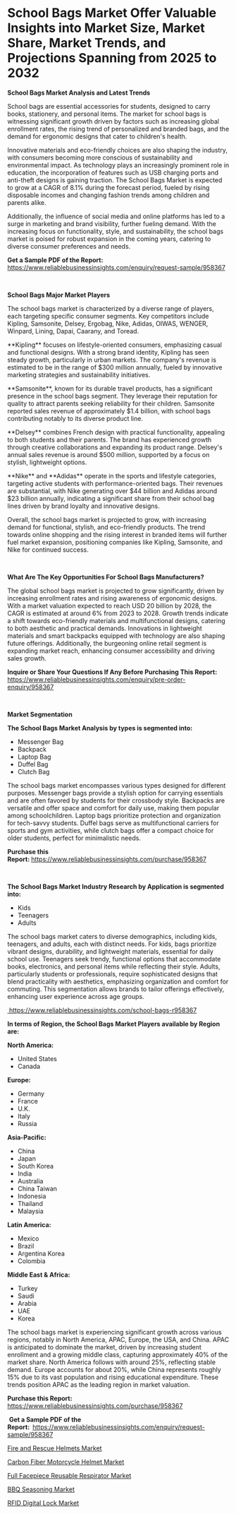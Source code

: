 <p><h1>School Bags Market Offer Valuable Insights into Market Size, Market Share, Market Trends, and Projections Spanning from 2025 to 2032</h1></p><p><strong>School Bags Market Analysis and Latest Trends</strong></p>
<p><p>School bags are essential accessories for students, designed to carry books, stationery, and personal items. The market for school bags is witnessing significant growth driven by factors such as increasing global enrollment rates, the rising trend of personalized and branded bags, and the demand for ergonomic designs that cater to children's health. </p><p>Innovative materials and eco-friendly choices are also shaping the industry, with consumers becoming more conscious of sustainability and environmental impact. As technology plays an increasingly prominent role in education, the incorporation of features such as USB charging ports and anti-theft designs is gaining traction. The School Bags Market is expected to grow at a CAGR of 8.1% during the forecast period, fueled by rising disposable incomes and changing fashion trends among children and parents alike. </p><p>Additionally, the influence of social media and online platforms has led to a surge in marketing and brand visibility, further fueling demand. With the increasing focus on functionality, style, and sustainability, the school bags market is poised for robust expansion in the coming years, catering to diverse consumer preferences and needs.</p></p>
<p><strong>Get a Sample PDF of the Report:&nbsp;</strong> <a href="https://www.reliablebusinessinsights.com/enquiry/request-sample/958367?utm_campaign=1117&utm_medium=2&utm_source=Github&utm_content=ia&utm_term=04042025&utm_id=school-bags">https://www.reliablebusinessinsights.com/enquiry/request-sample/958367</a></p>
<p>&nbsp;</p>
<p><strong>School Bags Major Market Players</strong></p>
<p><p>The school bags market is characterized by a diverse range of players, each targeting specific consumer segments. Key competitors include Kipling, Samsonite, Delsey, Ergobag, Nike, Adidas, OIWAS, WENGER, Winpard, Lining, Dapai, Caarany, and Toread.</p><p>**Kipling** focuses on lifestyle-oriented consumers, emphasizing casual and functional designs. With a strong brand identity, Kipling has seen steady growth, particularly in urban markets. The company's revenue is estimated to be in the range of $300 million annually, fueled by innovative marketing strategies and sustainability initiatives.</p><p>**Samsonite**, known for its durable travel products, has a significant presence in the school bags segment. They leverage their reputation for quality to attract parents seeking reliability for their children. Samsonite reported sales revenue of approximately $1.4 billion, with school bags contributing notably to its diverse product line. </p><p>**Delsey** combines French design with practical functionality, appealing to both students and their parents. The brand has experienced growth through creative collaborations and expanding its product range. Delsey's annual sales revenue is around $500 million, supported by a focus on stylish, lightweight options.</p><p>**Nike** and **Adidas** operate in the sports and lifestyle categories, targeting active students with performance-oriented bags. Their revenues are substantial, with Nike generating over $44 billion and Adidas around $23 billion annually, indicating a significant share from their school bag lines driven by brand loyalty and innovative designs.</p><p>Overall, the school bags market is projected to grow, with increasing demand for functional, stylish, and eco-friendly products. The trend towards online shopping and the rising interest in branded items will further fuel market expansion, positioning companies like Kipling, Samsonite, and Nike for continued success.</p></p>
<p>&nbsp;</p>
<p><strong>What Are The Key Opportunities For School Bags Manufacturers?</strong></p>
<p><p>The global school bags market is projected to grow significantly, driven by increasing enrollment rates and rising awareness of ergonomic designs. With a market valuation expected to reach USD 20 billion by 2028, the CAGR is estimated at around 6% from 2023 to 2028. Growth trends indicate a shift towards eco-friendly materials and multifunctional designs, catering to both aesthetic and practical demands. Innovations in lightweight materials and smart backpacks equipped with technology are also shaping future offerings. Additionally, the burgeoning online retail segment is expanding market reach, enhancing consumer accessibility and driving sales growth.</p></p>
<p><strong>Inquire or Share Your Questions If Any Before Purchasing This Report:</strong> <a href="https://www.reliablebusinessinsights.com/enquiry/pre-order-enquiry/958367?utm_campaign=1117&utm_medium=2&utm_source=Github&utm_content=ia&utm_term=04042025&utm_id=school-bags">https://www.reliablebusinessinsights.com/enquiry/pre-order-enquiry/958367</a></p>
<p>&nbsp;</p>
<p><strong>Market Segmentation</strong></p>
<p><strong>The School Bags Market Analysis by types is segmented into:</strong></p>
<p><ul><li>Messenger Bag</li><li>Backpack</li><li>Laptop Bag</li><li>Duffel Bag</li><li>Clutch Bag</li></ul></p>
<p><p>The school bags market encompasses various types designed for different purposes. Messenger bags provide a stylish option for carrying essentials and are often favored by students for their crossbody style. Backpacks are versatile and offer space and comfort for daily use, making them popular among schoolchildren. Laptop bags prioritize protection and organization for tech-savvy students. Duffel bags serve as multifunctional carriers for sports and gym activities, while clutch bags offer a compact choice for older students, perfect for minimalistic needs.</p></p>
<p><strong>Purchase this Report:&nbsp;</strong><a href="https://www.reliablebusinessinsights.com/purchase/958367?utm_campaign=1117&utm_medium=2&utm_source=Github&utm_content=ia&utm_term=04042025&utm_id=school-bags">https://www.reliablebusinessinsights.com/purchase/958367</a></p>
<p>&nbsp;</p>
<p><strong>The School Bags Market Industry Research by Application is segmented into:</strong></p>
<p><ul><li>Kids</li><li>Teenagers</li><li>Adults</li></ul></p>
<p><p>The school bags market caters to diverse demographics, including kids, teenagers, and adults, each with distinct needs. For kids, bags prioritize vibrant designs, durability, and lightweight materials, essential for daily school use. Teenagers seek trendy, functional options that accommodate books, electronics, and personal items while reflecting their style. Adults, particularly students or professionals, require sophisticated designs that blend practicality with aesthetics, emphasizing organization and comfort for commuting. This segmentation allows brands to tailor offerings effectively, enhancing user experience across age groups.</p></p>
<p><a href="https://www.reliablebusinessinsights.com/school-bags-r958367?utm_campaign=1117&utm_medium=2&utm_source=Github&utm_content=ia&utm_term=04042025&utm_id=school-bags">&nbsp;https://www.reliablebusinessinsights.com/school-bags-r958367</a></p>
<p><strong>In terms of Region, the School Bags Market Players available by Region are:</strong></p>
<p>
    <p> <strong> North America: </strong>
        <ul>
            <li>United States</li>
            <li>Canada</li>
        </ul>
        </p> 
    <p> <strong> Europe: </strong>
        <ul>
            <li>Germany</li>
            <li>France</li>
            <li>U.K.</li>
            <li>Italy</li>
            <li>Russia</li>
        </ul>
        </p> 
    <p> <strong> Asia-Pacific: </strong>
        <ul>
            <li>China</li>
            <li>Japan</li>
            <li>South Korea</li>
            <li>India</li>
            <li>Australia</li>
            <li>China Taiwan</li>
            <li>Indonesia</li>
            <li>Thailand</li>
            <li>Malaysia</li>
        </ul>
        </p> 
    <p> <strong> Latin America: </strong>
        <ul>
            <li>Mexico</li>
            <li>Brazil</li>
            <li>Argentina Korea</li>
            <li>Colombia</li>
        </ul>
        </p> 
    <p> <strong> Middle East & Africa: </strong>
        <ul>
            <li>Turkey</li>
            <li>Saudi</li>
            <li>Arabia</li>
            <li>UAE</li>
            <li>Korea</li>
        </ul>
    </p>
    </p>
<p><p>The school bags market is experiencing significant growth across various regions, notably in North America, APAC, Europe, the USA, and China. APAC is anticipated to dominate the market, driven by increasing student enrollment and a growing middle class, capturing approximately 40% of the market share. North America follows with around 25%, reflecting stable demand. Europe accounts for about 20%, while China represents roughly 15% due to its vast population and rising educational expenditure. These trends position APAC as the leading region in market valuation.</p></p>
<p><strong>Purchase this Report: </strong><a href="https://www.reliablebusinessinsights.com/purchase/958367?utm_campaign=1117&utm_medium=2&utm_source=Github&utm_content=ia&utm_term=04042025&utm_id=school-bags">https://www.reliablebusinessinsights.com/purchase/958367</a></p>
<p>&nbsp;<strong>Get a Sample PDF of the Report:&nbsp;&nbsp;</strong><a href="https://www.reliablebusinessinsights.com/enquiry/request-sample/958367?utm_campaign=1117&utm_medium=2&utm_source=Github&utm_content=ia&utm_term=04042025&utm_id=school-bags">https://www.reliablebusinessinsights.com/enquiry/request-sample/958367</a></p>
<p><strong></strong></p>
<p><p><a href="https://github.com/sukeldrage0g/Market-Research-Report-List-1/blob/main/fire-and-rescue-helmets-market.md?utm_campaign=1117&utm_medium=2&utm_source=Github&utm_content=ia&utm_term=04042025&utm_id=school-bags">Fire and Rescue Helmets Market</a></p><p><a href="https://github.com/nwogudimouix/Market-Research-Report-List-1/blob/main/carbon-fiber-motorcycle-helmet-market.md?utm_campaign=1117&utm_medium=2&utm_source=Github&utm_content=ia&utm_term=04042025&utm_id=school-bags">Carbon Fiber Motorcycle Helmet Market</a></p><p><a href="https://github.com/elceryaneik/Market-Research-Report-List-1/blob/main/full-facepiece-reusable-respirator-market.md?utm_campaign=1117&utm_medium=2&utm_source=Github&utm_content=ia&utm_term=04042025&utm_id=school-bags">Full Facepiece Reusable Respirator Market</a></p><p><a href="https://github.com/luhleickov/Market-Research-Report-List-1/blob/main/bbq-seasoning-market.md?utm_campaign=1117&utm_medium=2&utm_source=Github&utm_content=ia&utm_term=04042025&utm_id=school-bags">BBQ Seasoning Market</a></p><p><a href="https://github.com/okornevonywx/Market-Research-Report-List-1/blob/main/rfid-digital-lock-market.md?utm_campaign=1117&utm_medium=2&utm_source=Github&utm_content=ia&utm_term=04042025&utm_id=school-bags">RFID Digital Lock Market</a></p></p>